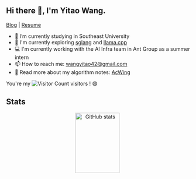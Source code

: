 ## Hi there 👋, I'm Yitao Wang.

[Blog](https://yitaonote.com) | [Resume](https://walker-ai.github.io/walker-ai/resume.html)

- 🏫 I’m currently studying in Southeast University
- 💬 I'm currently exploring [sglang](https://github.com/sgl-project/sglang) and [llama.cpp](https://github.com/ggerganov/llama.cpp)
- 💻 I'm currently working with the AI Infra team in Ant Group as a summer intern
- 📫 How to reach me: wangyitao42@gmail.com
- 📝 Read more about my algorithm notes: [AcWing](https://www.acwing.com/user/myspace/index/94631/)


You're my ![Visitor Count](https://profile-counter.glitch.me/walker-ai/count.svg) visitors ! 😄

## Stats


<div align="center">
  <img src="https://github-readme-stats.vercel.app/api?username=walker-ai&show_icons=true&theme=transparent" alt="GitHub stats" width="49%" height="165px" style="margin-right: 1%;" />
<!--   <img src="https://github-readme-stats.vercel.app/api/top-langs/?username=walker-ai&layout=compact&exclude_repo=sglang,MIT6.S081-Fall2020" alt="Top Langs" width="49%" height="165px" /> -->
</div>




